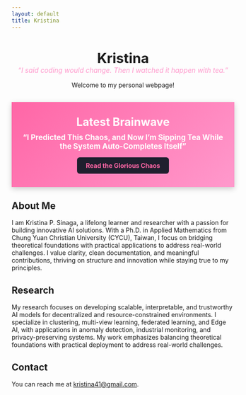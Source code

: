 ```yaml
---
layout: default
title: Kristina
---
```


<h1 style="text-align: center; font-size: 2.2em; margin-bottom: 0;">Kristina</h1>
<p style="text-align: center; font-style: italic; font-size: 1.1em; color: #ff99cc; margin-top: 0;">“I said coding would change. Then I watched it happen with tea.”</p>
<p style="text-align: center;">Welcome to my personal webpage!</p>

<!-- Featured blog post banner here (optional) -->

<div style="background: linear-gradient(135deg, #ff66a6, #ff99cc); color: white; padding: 30px 20px; text-align: center; font-family: 'Inter', sans-serif; box-shadow: 0 4px 12px rgba(0, 0, 0, 0.2); margin: 30px 0;">
  <h2 style="margin: 0 0 10px 0; font-size: 1.8em;">Latest Brainwave</h2>
  <p style="font-size: 1.2em; margin: 0 0 15px 0;">
    <strong>“I Predicted This Chaos, and Now I’m Sipping Tea While the System Auto-Completes Itself”</strong>
  </p>
  <a href="./clown-network/chronicles/2025-4-29-copilot-chaos.html" style="display: inline-block; background: #1f1f2e; color: #ff66a6; padding: 10px 20px; border-radius: 6px; text-decoration: none; font-weight: bold; transition: background 0.3s ease;" onmouseover="this.style.background='#333'" onmouseout="this.style.background='#1f1f2e'">
    Read the Glorious Chaos
  </a>
</div>


About Me
--------

I am Kristina P. Sinaga, a lifelong learner and researcher with a passion for building innovative AI solutions. With a Ph.D. in Applied Mathematics from Chung Yuan Christian University (CYCU), Taiwan, I focus on bridging theoretical foundations with practical applications to address real-world challenges. I value clarity, clean documentation, and meaningful contributions, thriving on structure and innovation while staying true to my principles.

Research
--------

My research focuses on developing scalable, interpretable, and trustworthy AI models for decentralized and resource-constrained environments. I specialize in clustering, multi-view learning, federated learning, and Edge AI, with applications in anomaly detection, industrial monitoring, and privacy-preserving systems. My work emphasizes balancing theoretical foundations with practical deployment to address real-world challenges.

Contact
-------

You can reach me at kristina41@gmail.com.


